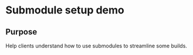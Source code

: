 # Submodule setup demo
## Purpose
Help clients understand how to use submodules to streamline some builds.

